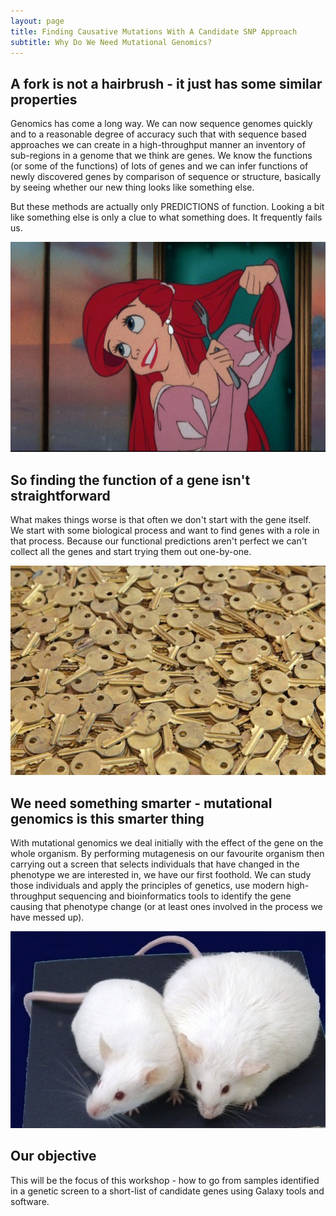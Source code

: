 ```yaml
---
layout: page
title: Finding Causative Mutations With A Candidate SNP Approach
subtitle: Why Do We Need Mutational Genomics?
---
```


## A fork is not a hairbrush - it just has some similar properties

Genomics has come a long way. We can now sequence genomes quickly and to a reasonable degree of accuracy such that with sequence based approaches we can create in a high-throughput manner an inventory of sub-regions in a genome that we think are genes. We know the functions (or some of the functions) of lots of genes and we can infer functions of newly discovered genes by comparison of sequence or structure, basically by seeing whether our new thing looks like something else.  

But these methods are actually only PREDICTIONS of function. Looking a bit like something else is only a clue to what something does. It frequently fails us.

![Ariel thinks the fork is a brush, it does look like one...](img/ariel.jpg)

## So finding the function of a gene isn't straightforward 

What makes things worse is that often we don't start with the gene itself. We start with some biological process and want to find genes with a role in that process.  Because our functional predictions aren't perfect we can't collect all the genes and start trying them out one-by-one.


![One of these is the key to the bathroom. I hope that you're not desperate! ](img/keys.jpg)

## We need something smarter - mutational genomics is this smarter thing

With mutational genomics we deal initially with the effect of the gene on the whole organism. By performing mutagenesis on our favourite organism then carrying out a screen that selects individuals that have changed in the phenotype we are interested in, we have our first foothold. We can study those individuals and apply the principles of genetics, use modern high-throughput sequencing and bioinformatics tools to identify the gene causing that phenotype change (or at least ones involved in the process we have messed up).

![One of these mice is not like the other mice - it has a phenotype change](img/obese-mouse.jpg) 

## Our objective
This will be the focus of this workshop - how to go from samples identified in a genetic screen to a short-list of candidate genes using Galaxy tools and software. 